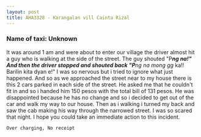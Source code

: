 ```yaml
---
layout: post
title: AHA3328 - Karangalan vill Cainta Rizal
---
```


### Name of taxi: Unknown

It was around 1 am and were about to enter our village the driver almost hit a guy who is walking at the side of the street. The guy shouted "P***ng *na!" And then the driver stopped and shouted back "P***ng *na mong g*g* ka!! Barilin kita dyan e!" I was so nervous but i tried to ignore what just happened. And so as we approached the street near to my house there is this 2 cars parked in each side of the street. He asked me that he couldn't fit in and so i handed him 150 pesos with the total bill of 131 pesos. He was disappointed because he has no change and so i decided to get out of the car and walk my way to our house. Then as i walking i turned my back and saw the cab making his way through the narrowed street. I was so scared that night. I hope you could take an immediate action to this incident. 

```Over charging, No receipt```
